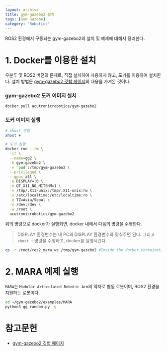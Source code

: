 ```yaml
---
layout: archive
title: gym-gazebo2 설치
tags: [Gym Gazebo]
category: "Robotics"
---
```


ROS2 환경에서 구동되는 gym-gazebo2의 설치 및 예제에 대해서 정리한다.

# 1. Docker를 이용한 설치

우분투 및 ROS2 버전의 문제로, 직접 설치하여 사용하지 않고, 도커를 이용하여 설치한다. 설치 방법은 [gym-gazebo2 깃헙 페이지](https://github.com/AcutronicRobotics/gym-gazebo2/blob/dashing/docker/README.md)의 내용을 가져온 것이다.

### gym-gazebo2 도커 이미지 설치

```bash
docker pull acutronicrobotics/gym-gazebo2
```

### 도커 이미지 실행

```bash
# xhost 연결
xhost +

# 도커 실행
docker run --rm \
  -it \
  --name=gg2 \
  -h gym-gazebo2 \
  -v `pwd`:/tmp/gym-gazebo2 \
  --privileged \
  --gpus all \
  -e DISPLAY=:0 \
  -e QT_X11_NO_MITSHM=1 \
  -v /tmp/.X11-unix:/tmp/.X11-unix:rw \
  -v /etc/localtime:/etc/localtime:ro \
  -e TZ=Asia/Seoul \
  -v /dev:/dev \
  -w /root \
  acutronicrobotics/gym-gazebo2
```

위의 명령으로 docker가 실행되면, docker 내에서 다음의 명령을 수행한다.

> DISPLAY 환경변수는 내 PC의 DISPLAY 환경변수와 맞춰주면 된다. 그리고 `xhost +` 명령을 수행하고, docker를 실행시킨다.

```bash
cp -r /root/ros2_mara_ws /tmp/gym-gazebo2 #Inside the docker container, used to load visual models
```

# 2. MARA 예제 실행

`MARA`는 `Modular Articulated Robotic Arm`의 약자로 협동 로봇이며, ROS2 환경을 지원하는 로봇이다.

```bash
cd ~/gym-gazebo2/examples/MARA
python3 gg_random.py -g
```

# 참고문헌

- [gym-gazebo2 깃헙 페이지](https://github.com/AcutronicRobotics/gym-gazebo2)
